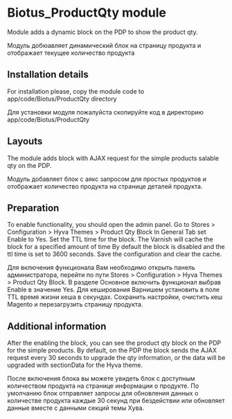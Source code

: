 # Biotus_ProductQty module

Module adds a dynamic block on the PDP to show the product qty.

Модуль добюавляет динамический блок на страницу продукта и отображает текущее количество продукта

## Installation details

For installation please, copy the module code to app/code/Biotus/ProductQty directory

Для установки модуля пожалуйста скопируйте код в директорию app/code/Biotus/ProductQty

## Layouts

The module adds block with AJAX request for the simple products salable qty on the PDP.

Модуль добавляет блок с аякс запросом для простых продуктов и отображает количество продукта на странице деталей продукта.

## Preparation

To enable functionality, you should open the admin panel. Go to Stores > Configuration > Hyva Themes > Product Qty Block
In General Tab set Enable to Yes. Set the TTL time for the block. The Varnish will cache the block for a specified amount of time
By default the block is disabled and the ttl time is set to 3600 seconds.  Save the configuration and clear the cache.

Для включения функционала Вам необходимо открыть панель администратора, перейти по пути Stores > Configuration > Hyva Themes > Product Qty Block.
В разделе Основное включить функционал выбрав Enable в значение Yes. Для кеширования Варнишем установить в поле TTL 
время жизни кеша в секундах. Сохранить настройки, очистить кеш Magento и перезагрузить страницу продукта.

## Additional information

After the enabling the block, you can see the product qty block on the PDP for the simple products.
By default, on the PDP the block sends the AJAX request every 30 seconds to upgrade the qty information, or the data
will be upgraded with sectionData for the Hyva theme.

После включения блока вы можете увидеть блок с доступным количеством продукта на странице информации о продукте.
По умолчанию блок отправляет запросы для обновления данных о количестве продукта каждые 30 секунд при бездействии или 
обновляет данные вместе с данными секций темы Хува.

